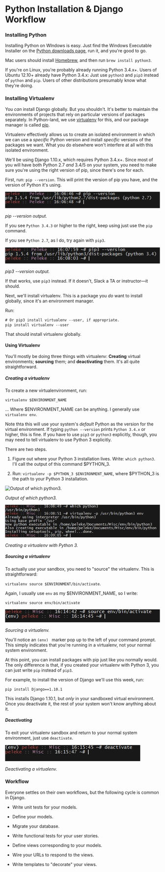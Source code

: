 # Python Installation & Django Workflow

### Installing Python

Installing Python on WIndows is easy. Just find the Windows Executable Installer on the [Python downloads page](https://www.python.org/downloads/release/python-352/), run it, and you're good to go.

Mac users should install [Homebrew](http://brew.sh), and then run `brew install python3`.

If you're on Linux, you're probably already running Python 3.4.x+. Users of Ubuntu 12.10+ already have Python 3.4.x: Just use `python3` and `pip3` instead of `python` and `pip`. Users of other distributions presumably know what they're doing.

### Installing Virtualenv

You *can* install Django globally. But you shouldn't. It's better to maintain the environments of projects that rely on particular versions of packages separately. In Python-land, we use [virtualenv](http://docs.python-guide.org/en/latest/dev/virtualenvs/) for this, and our package manager is called [pip](https://pypi.python.org/pypi/pip).

Virtualenv effectively allows us to create an isolated environment in which we can use a *specific* Python version and install *specific* versions of the packages we want. What you do elsewhere won't interfere at all with this isolated environment.

We'll be using Django 1.10.x, which requires Python 3.4.x+. Since most of you will have both Python 2.7 *and* 3.4/5 on your system, you need to make sure you're using the right version of pip, since there's one for each.

First, run: `pip --version`. This will print the version of pip you have, and the version of Python it's using.


![pip --version output.](../Images/0-pip-version.png)

*pip --version output.*


If you see `Python 3.4.3` or higher to the right, keep using just use the `pip` command. 

If you see `Python 2.7`, as I do, try again with `pip3`.


![pip3 --version output.](../Images/0-pip3-version.png)

*pip3 --version output.*


If that works, use `pip3` instead. If it doesn't, Slack a TA or instructor&mdash;it should.


Next, we'll install virtualenv. This is a package you *do* want to install globally, since it's an environment manager. 

Run: 

```
# Or pip3 install virtualenv --user, if appropriate.
pip install virtualenv --user
```


That should install virtualenv globally.

#### Using Virtualenv


You'll mostly be doing three things with virtualenv: **Creating** virtual environments; **sourcing** them; and **deactivating** them. It's all quite straightforward.

##### Creating a virtualenv

To create a new virtualenvironment, run:

```
virtualenv $ENVIRONMENT_NAME
```

... Where $ENVIRONMENT_NAME can be anything. I generally use `virtualenv env`.

Note thta this will use your system's *default* Python as the version for the virtual environment. If typing `python --version` prints `Python 3.4.x` or higher, this is fine. If you have to use `pip3` or `python3` explicitly, though, you may need to tell virtualenv to use Python 3 explicitly.

There are two steps.

1. Figure out where your Python 3 installation lives. Write: `which python3`. I'll call the output of this command $PYTHON_3.

2. Run: `virtualenv -p $PYTHON_3 $ENVIRONMENT_NAME`, where $PYTHON_3 is the path to your Python 3 installation.

![Output of which python3.](../Images/0-which-output)

*Output of which python3.*


![Creating a virtualenv with Python 3.](../Images/0-virtualenv-py3.png)

*Creating a virtualenv with Python 3.*


##### Sourcing a virtualenv

To actually *use* your sandbox, you need to "source" the virtualenv. This is straightforward:

`virtualenv source $ENVIRONMENT/bin/activate`.

Again, I usually use `env` as my $ENVIRONMENT_NAME, so I write: 

```
virtualenv source env/bin/activate
```

![Sourcing a virtualenv.](../Images/0-sourcing-env.png)

*Sourcing a virtualenv.*


You'll notice an `(env) ` marker pop up to the left of your command prompt. This simply indicates that you're running in a virtualenv, not your normal system environment.

At this point, you can install packages with pip just like you normally would. The only difference is that, if you created your virtualenv with Python 3, you can just write `pip` instead of `pip3`.

For example, to install the version of Django we'll use this week, run: 

```
pip install Django==1.10.1
```

This installs Django 1.10.1, but *only* in your sandboxed virtual environment. Once you deactivate it, the rest of your system won't know anything about it.

##### Deactivating

To exit your virtualenv sandbox and return to your normal system environment, just use `deactivate`.

![Deactivating a virtualenv.](../Images/0-deactivating.png)

*Deactivating a virtualenv.*

### Workflow

Everyone settles on their own workflows, but the following cycle is common in Django.

* Write unit tests for your models.

* Define your models.

* Migrate your database.

* Write functional tests for your user stories.

* Define views corresponding to your models.

* Wire your URLs to respond to the views.

* Write templates to "decorate" your views.

